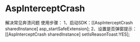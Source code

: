 # AspInterceptCrash
解决常见奔溃问题
使用步骤：
1、启动SDK：[[AspInterceptCrash sharedInstance] asp_startSafeExtension];
2、设置是否弹窗提示：[[AspInterceptCrash sharedInstance] setIsReasonToast:YES];
